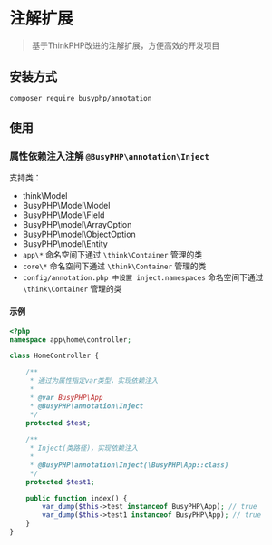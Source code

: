 注解扩展
===============

> 基于ThinkPHP改进的注解扩展，方便高效的开发项目

## 安装方式

```shell script
composer require busyphp/annotation
```

## 使用

### 属性依赖注入注解 `@BusyPHP\annotation\Inject`

支持类：

- think\Model
- BusyPHP\Model\Model
- BusyPHP\Model\Field
- BusyPHP\model\ArrayOption
- BusyPHP\model\ObjectOption
- BusyPHP\model\Entity
- `app\*` 命名空间下通过 `\think\Container` 管理的类
- `core\*` 命名空间下通过 `\think\Container` 管理的类
- `config/annotation.php 中设置 inject.namespaces` 命名空间下通过 `\think\Container` 管理的类

#### 示例
```php
<?php
namespace app\home\controller;

class HomeController {

    /**
     * 通过为属性指定var类型，实现依赖注入
     * 
     * @var BusyPHP\App 
     * @BusyPHP\annotation\Inject 
     */
    protected $test;
    
    /**
     * Inject(类路径)，实现依赖注入
     * 
     * @BusyPHP\annotation\Inject(\BusyPHP\App::class)
     */
    protected $test1;

    public function index() {
        var_dump($this->test instanceof BusyPHP\App); // true
        var_dump($this->test1 instanceof BusyPHP\App); // true
    }
}
```